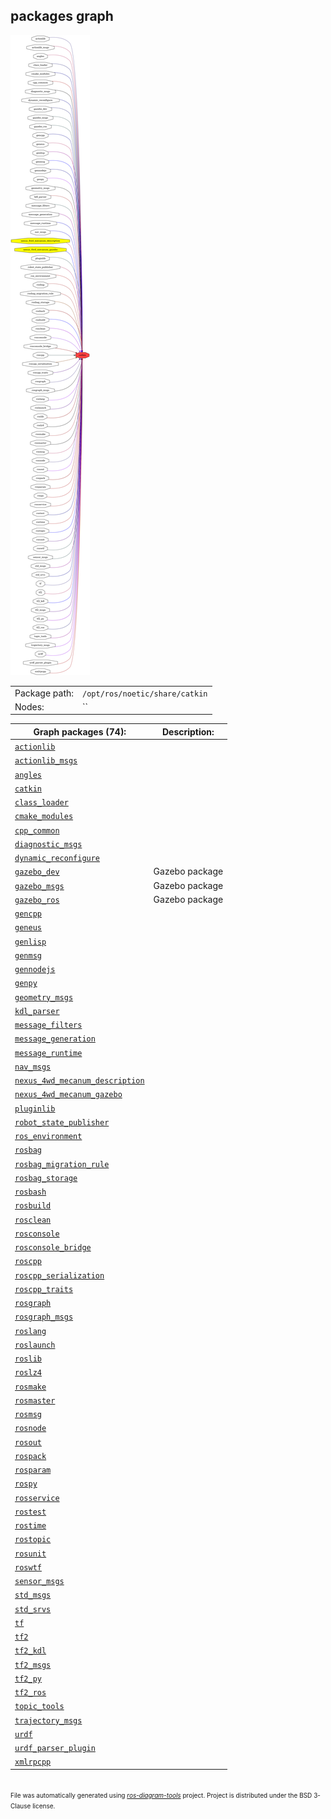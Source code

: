 <!--
File was automatically generated using 'ros-diagram-tools' project.
Project is distributed under the BSD 3-Clause license.
-->

## packages graph

[![catkin](catkin.png "catkin")](catkin.png)

|     |     |
| --- | --- |
| Package path: | `/opt/ros/noetic/share/catkin` |
| Nodes: | `` |


| Graph packages (74): | Description: |
| -------------------- | ------------ |
| [`actionlib`](actionlib.md) |  |
| [`actionlib_msgs`](actionlib_msgs.md) |  |
| [`angles`](angles.md) |  |
| [`catkin`](catkin.md) |  |
| [`class_loader`](class_loader.md) |  |
| [`cmake_modules`](cmake_modules.md) |  |
| [`cpp_common`](cpp_common.md) |  |
| [`diagnostic_msgs`](diagnostic_msgs.md) |  |
| [`dynamic_reconfigure`](dynamic_reconfigure.md) |  |
| [`gazebo_dev`](gazebo_dev.md) | Gazebo package |
| [`gazebo_msgs`](gazebo_msgs.md) | Gazebo package |
| [`gazebo_ros`](gazebo_ros.md) | Gazebo package |
| [`gencpp`](gencpp.md) |  |
| [`geneus`](geneus.md) |  |
| [`genlisp`](genlisp.md) |  |
| [`genmsg`](genmsg.md) |  |
| [`gennodejs`](gennodejs.md) |  |
| [`genpy`](genpy.md) |  |
| [`geometry_msgs`](geometry_msgs.md) |  |
| [`kdl_parser`](kdl_parser.md) |  |
| [`message_filters`](message_filters.md) |  |
| [`message_generation`](message_generation.md) |  |
| [`message_runtime`](message_runtime.md) |  |
| [`nav_msgs`](nav_msgs.md) |  |
| [`nexus_4wd_mecanum_description`](nexus_4wd_mecanum_description.md) |  |
| [`nexus_4wd_mecanum_gazebo`](nexus_4wd_mecanum_gazebo.md) |  |
| [`pluginlib`](pluginlib.md) |  |
| [`robot_state_publisher`](robot_state_publisher.md) |  |
| [`ros_environment`](ros_environment.md) |  |
| [`rosbag`](rosbag.md) |  |
| [`rosbag_migration_rule`](rosbag_migration_rule.md) |  |
| [`rosbag_storage`](rosbag_storage.md) |  |
| [`rosbash`](rosbash.md) |  |
| [`rosbuild`](rosbuild.md) |  |
| [`rosclean`](rosclean.md) |  |
| [`rosconsole`](rosconsole.md) |  |
| [`rosconsole_bridge`](rosconsole_bridge.md) |  |
| [`roscpp`](roscpp.md) |  |
| [`roscpp_serialization`](roscpp_serialization.md) |  |
| [`roscpp_traits`](roscpp_traits.md) |  |
| [`rosgraph`](rosgraph.md) |  |
| [`rosgraph_msgs`](rosgraph_msgs.md) |  |
| [`roslang`](roslang.md) |  |
| [`roslaunch`](roslaunch.md) |  |
| [`roslib`](roslib.md) |  |
| [`roslz4`](roslz4.md) |  |
| [`rosmake`](rosmake.md) |  |
| [`rosmaster`](rosmaster.md) |  |
| [`rosmsg`](rosmsg.md) |  |
| [`rosnode`](rosnode.md) |  |
| [`rosout`](rosout.md) |  |
| [`rospack`](rospack.md) |  |
| [`rosparam`](rosparam.md) |  |
| [`rospy`](rospy.md) |  |
| [`rosservice`](rosservice.md) |  |
| [`rostest`](rostest.md) |  |
| [`rostime`](rostime.md) |  |
| [`rostopic`](rostopic.md) |  |
| [`rosunit`](rosunit.md) |  |
| [`roswtf`](roswtf.md) |  |
| [`sensor_msgs`](sensor_msgs.md) |  |
| [`std_msgs`](std_msgs.md) |  |
| [`std_srvs`](std_srvs.md) |  |
| [`tf`](tf.md) |  |
| [`tf2`](tf2.md) |  |
| [`tf2_kdl`](tf2_kdl.md) |  |
| [`tf2_msgs`](tf2_msgs.md) |  |
| [`tf2_py`](tf2_py.md) |  |
| [`tf2_ros`](tf2_ros.md) |  |
| [`topic_tools`](topic_tools.md) |  |
| [`trajectory_msgs`](trajectory_msgs.md) |  |
| [`urdf`](urdf.md) |  |
| [`urdf_parser_plugin`](urdf_parser_plugin.md) |  |
| [`xmlrpcpp`](xmlrpcpp.md) |  |


</br>
<font size="1">
File was automatically generated using <a href="https://github.com/anetczuk/ros-diagram-tools"><i>ros-diagram-tools</i></a> project.
Project is distributed under the BSD 3-Clause license.
</font>
